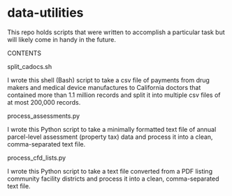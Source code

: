 # data-utilities
This repo holds scripts that were written to accomplish a particular task but will likely come in handy in the future.

CONTENTS

split_cadocs.sh

I wrote this shell (Bash) script to take a csv file of payments from drug makers and medical device manufactures to California doctors that contained more than 1.1 million records and split it into multiple csv files of at most 200,000 records.

process_assessments.py

I wrote this Python script to take a minimally formatted text file of annual parcel-level assessment (property tax) data and process it into a clean, comma-separated text file.

process_cfd_lists.py

I wrote this Python script to take a text file converted from a PDF listing community facility districts and process it into a clean, comma-separated text file.
